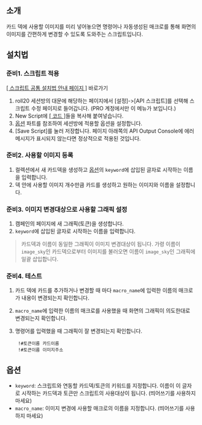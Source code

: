 ## 소개
    
카드 덱에 사용할 이미지를 미리 넣어놓으면 명령어나 자동생성된 매크로를 통해 화면의 이미지를 간편하게 변경할 수 있도록 도와주는 스크립트입니다.
	
## 설치법
### 준비1. 스크립트 적용
[[ 스크립트 공통 설치법 안내 페이지 ]](https://github.com/kibkibe/roll20-api-scripts/wiki) 바로가기
1. roll20 세션방의 대문에 해당하는 페이지에서 [설정]->[API 스크립트]를 선택해 스크립트 수정 페이지로 들어갑니다. (PRO 계정에서만 이 메뉴가 보입니다.)
2. New Script에 [[ 코드 ]](https://github.com/kibkibe/roll20-api-scripts/blob/master/image_switcher/image_switcher.js)들을 복사해 붙여넣습니다.
3. [옵션](#옵션) 파트를 참조하여 세션방에 적용할 옵션을 설정합니다.
4. [Save Script]를 눌러 저장합니다. 페이지 아래쪽의 API Output Console에 에러 메시지가 표시되지 않는다면 정상적으로 적용된 것입니다.
	
### 준비2. 사용할 이미지 등록
1. 컬렉션에서 새 카드덱을 생성하고 [옵션](#옵션)의 `keyword`에 삽입된 글자로 시작하는 이름을 입력합니다.
2. 덱 안에 사용할 이미지 개수만큼 카드를 생성하고 원하는 이미지와 이름을 설정합니다.

### 준비3. 이미지 변경대상으로 사용할 그래픽 설정
1. 캠페인의 페이지에 새 그래픽(토큰)을 생성합니다.
2. `keyword`에 삽입된 글자로 시작하는 이름을 입력합니다.

> 카드덱과 이름이 동일한 그래픽이 이미지 변경대상이 됩니다.
> 가령 이름이 `image_sky`인 카드덱으로부터 이미지를 불러오면 이름이 `image_sky`인 그래픽에 일괄 삽입합니다.

	
### 준비4. 테스트
1. 카드 덱에 카드를 추가하거나 변경할 때 마다 `macro_name`에 입력한 이름의 매크로가 내용이 변경되는지 확인합니다.
2. `macro_name`에 입력한 이름의 매크로를 사용했을 때 화면의 그래픽이 의도한대로 변경되는지 확인합니다.
3. 명령어를 입력했을 때 그래픽이 잘 변경되는지 확인합니다.

		!#토큰이름 카드이름
		!#토큰이름 이미지주소

## 옵션
- `keyword`: 스크립트와 연동할 카드덱/토큰의 키워드를 지정합니다. 이름이 이 글자로 시작하는 카드덱과 토큰만 스크립트의 사용대상이 됩니다. (띄어쓰기를 사용하지 마세요)
- `macro_name`: 이미지 변경에 사용할 매크로의 이름을 지정합니다. (띄어쓰기를 사용하지 마세요)